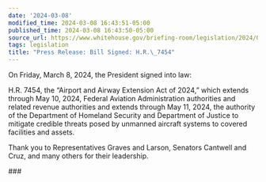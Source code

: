 ```yaml
---
date: '2024-03-08'
modified_time: 2024-03-08 16:43:51-05:00
published_time: 2024-03-08 16:43:50-05:00
source_url: https://www.whitehouse.gov/briefing-room/legislation/2024/03/08/press-release-bill-signed-h-r-7454/
tags: legislation
title: "Press Release: Bill Signed: H.R.\_7454"
---
```

 
On Friday, March 8, 2024, the President signed into law:  
  
H.R. 7454, the “Airport and Airway Extension Act of 2024,” which extends
through May 10, 2024, Federal Aviation Administration authorities and
related revenue authorities and extends through May 11, 2024, the
authority of the Department of Homeland Security and Department of
Justice to mitigate credible threats posed by unmanned aircraft systems
to covered facilities and assets.

Thank you to Representatives Graves and Larson, Senators Cantwell and
Cruz, and many others for their leadership.

\###
